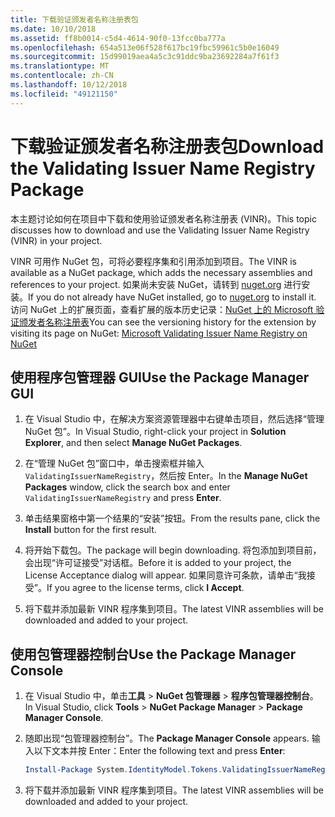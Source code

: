 ```yaml
---
title: 下载验证颁发者名称注册表包
ms.date: 10/10/2018
ms.assetid: ff8b0014-c5d4-4614-90f0-13fcc0ba777a
ms.openlocfilehash: 654a513e06f528f617bc19fbc59961c5b0e16049
ms.sourcegitcommit: 15d99019aea4a5c3c91ddc9ba23692284a7f61f3
ms.translationtype: MT
ms.contentlocale: zh-CN
ms.lasthandoff: 10/12/2018
ms.locfileid: "49121150"
---
```

# <a name="download-the-validating-issuer-name-registry-package"></a><span data-ttu-id="da4b3-102">下载验证颁发者名称注册表包</span><span class="sxs-lookup"><span data-stu-id="da4b3-102">Download the Validating Issuer Name Registry Package</span></span>

<span data-ttu-id="da4b3-103">本主题讨论如何在项目中下载和使用验证颁发者名称注册表 (VINR)。</span><span class="sxs-lookup"><span data-stu-id="da4b3-103">This topic discusses how to download and use the Validating Issuer Name Registry (VINR) in your project.</span></span>

<span data-ttu-id="da4b3-104">VINR 可用作 NuGet 包，可将必要程序集和引用添加到项目。</span><span class="sxs-lookup"><span data-stu-id="da4b3-104">The VINR is available as a NuGet package, which adds the necessary assemblies and references to your project.</span></span> <span data-ttu-id="da4b3-105">如果尚未安装 NuGet，请转到 [nuget.org](http://nuget.org) 进行安装。</span><span class="sxs-lookup"><span data-stu-id="da4b3-105">If you do not already have NuGet installed, go to [nuget.org](http://nuget.org) to install it.</span></span> <span data-ttu-id="da4b3-106">访问 NuGet 上的扩展页面，查看扩展的版本历史记录：[NuGet 上的 Microsoft 验证颁发者名称注册表](https://nuget.org/packages/System.IdentityModel.Tokens.ValidatingIssuerNameRegistry/)</span><span class="sxs-lookup"><span data-stu-id="da4b3-106">You can see the versioning history for the extension by visiting its page on NuGet: [Microsoft Validating Issuer Name Registry on NuGet](https://nuget.org/packages/System.IdentityModel.Tokens.ValidatingIssuerNameRegistry/)</span></span>

## <a name="use-the-package-manager-gui"></a><span data-ttu-id="da4b3-107">使用程序包管理器 GUI</span><span class="sxs-lookup"><span data-stu-id="da4b3-107">Use the Package Manager GUI</span></span>

1. <span data-ttu-id="da4b3-108">在 Visual Studio 中，在解决方案资源管理器中右键单击项目，然后选择“管理 NuGet 包”。</span><span class="sxs-lookup"><span data-stu-id="da4b3-108">In Visual Studio, right-click your project in **Solution Explorer**, and then select **Manage NuGet Packages**.</span></span>

2. <span data-ttu-id="da4b3-109">在“管理 NuGet 包”窗口中，单击搜索框并输入 `ValidatingIssuerNameRegistry`，然后按 Enter。</span><span class="sxs-lookup"><span data-stu-id="da4b3-109">In the **Manage NuGet Packages** window, click the search box and enter `ValidatingIssuerNameRegistry` and press **Enter**.</span></span>

3. <span data-ttu-id="da4b3-110">单击结果窗格中第一个结果的“安装”按钮。</span><span class="sxs-lookup"><span data-stu-id="da4b3-110">From the results pane, click the **Install** button for the first result.</span></span>

4. <span data-ttu-id="da4b3-111">将开始下载包。</span><span class="sxs-lookup"><span data-stu-id="da4b3-111">The package will begin downloading.</span></span> <span data-ttu-id="da4b3-112">将包添加到项目前，会出现“许可证接受”对话框。</span><span class="sxs-lookup"><span data-stu-id="da4b3-112">Before it is added to your project, the License Acceptance dialog will appear.</span></span> <span data-ttu-id="da4b3-113">如果同意许可条款，请单击“我接受”。</span><span class="sxs-lookup"><span data-stu-id="da4b3-113">If you agree to the license terms, click **I Accept**.</span></span>

5. <span data-ttu-id="da4b3-114">将下载并添加最新 VINR 程序集到项目。</span><span class="sxs-lookup"><span data-stu-id="da4b3-114">The latest VINR assemblies will be downloaded and added to your project.</span></span>

## <a name="use-the-package-manager-console"></a><span data-ttu-id="da4b3-115">使用包管理器控制台</span><span class="sxs-lookup"><span data-stu-id="da4b3-115">Use the Package Manager Console</span></span>

1. <span data-ttu-id="da4b3-116">在 Visual Studio 中，单击**工具** > **NuGet 包管理器** > **程序包管理器控制台**。</span><span class="sxs-lookup"><span data-stu-id="da4b3-116">In Visual Studio, click **Tools** > **NuGet Package Manager** > **Package Manager Console**.</span></span>

2. <span data-ttu-id="da4b3-117">随即出现“包管理器控制台”。</span><span class="sxs-lookup"><span data-stu-id="da4b3-117">The **Package Manager Console** appears.</span></span> <span data-ttu-id="da4b3-118">输入以下文本并按 Enter：</span><span class="sxs-lookup"><span data-stu-id="da4b3-118">Enter the following text and press **Enter**:</span></span>

    ```powershell
    Install-Package System.IdentityModel.Tokens.ValidatingIssuerNameRegistry
    ```

3. <span data-ttu-id="da4b3-119">将下载并添加最新 VINR 程序集到项目。</span><span class="sxs-lookup"><span data-stu-id="da4b3-119">The latest VINR assemblies will be downloaded and added to your project.</span></span>

